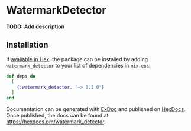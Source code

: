 # WatermarkDetector

**TODO: Add description**

## Installation

If [available in Hex](https://hex.pm/docs/publish), the package can be installed
by adding `watermark_detector` to your list of dependencies in `mix.exs`:

```elixir
def deps do
  [
    {:watermark_detector, "~> 0.1.0"}
  ]
end
```

Documentation can be generated with [ExDoc](https://github.com/elixir-lang/ex_doc)
and published on [HexDocs](https://hexdocs.pm). Once published, the docs can
be found at <https://hexdocs.pm/watermark_detector>.

